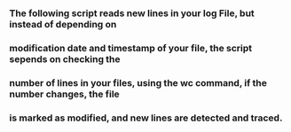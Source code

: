 ### The following script reads new lines in your log File, but instead of depending on 
### modification date and timestamp of your file, the script sepends on checking the 
### number of lines in your files, using the wc command, if the number changes, the file
### is marked as modified, and new lines are detected and traced. 
 
